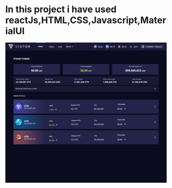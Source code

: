 # In this project i have used reactJs,HTML,CSS,Javascript,MaterialUI

<img src="https://github.com/Satya12325/vector_assignments/blob/master/screencapture-localhost-3000-2022-06-29-10_47_01.png?raw=true"/>

